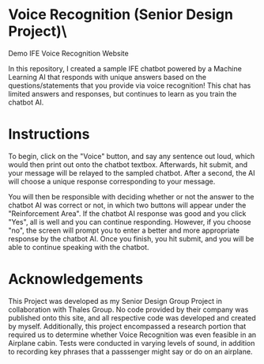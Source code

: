# Voice Recognition (Senior Design Project)\

Demo IFE Voice Recognition Website 

In this repository, I created a sample IFE chatbot powered by a Machine Learning AI that responds with unique answers based on the questions/statements that you provide via voice recognition! This chat has limited answers and responses, but continues to learn as you train the chatbot AI.

# Instructions

To begin, click on the "Voice" button, and say any sentence out loud, which would then print out onto the chatbot textbox. Afterwards, hit submit, and your message will be relayed to the sampled chatbot. After a second, the AI will choose a unique response corresponding to your message.

You will then be responsible with deciding whether or not the answer to the chatbot AI was correct or not, in which two buttons will appear under the "Reinforcement Area". If the chatbot AI response was good and you click "Yes", all is well and you can continue responding. However, if you choose "no", the screen will prompt you to enter a better and more appropriate response by the chatbot AI. Once you finish, you hit submit, and you will be able to continue speaking with the chatbot.

# Acknowledgements

This Project was developed as my Senior Design Group Project in collaboration with Thales Group. No code provided by their company was published onto this site, and all respective code was developed and created by myself. Additionally, this project encompassed a research portion that required us to determine whether Voice Recognition was even feasible in an Airplane cabin. Tests were conducted in varying levels of sound, in addition to recording key phrases that a passsenger might say or do on an airplane. 